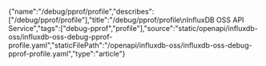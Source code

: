 {"name":"/debug/pprof/profile","describes":["/debug/pprof/profile"],"title":"/debug/pprof/profile\nInfluxDB OSS API Service","tags":["debug-pprof","profile"],"source":"static/openapi/influxdb-oss/influxdb-oss-debug-pprof-profile.yaml","staticFilePath":"/openapi/influxdb-oss/influxdb-oss-debug-pprof-profile.yaml","type":"article"}
